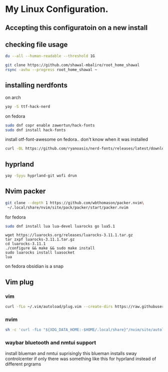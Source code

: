 # My Linux Configuration.


## Accepting this configuratoin on a new install
 ## checking file usage
 ``` sh
du --all --human-readable --threshold 1G
```
```sh
git clone https://github.com/shawal-mbalire/root_home_shawal
rsync -avhu --progress root_home_shawal ~
```

## installing nerdfonts
on arch
```sh
yay -S ttf-hack-nerd
```
on fedora
```sh
sudo dnf copr enable zawertun/hack-fonts
sudo dnf install hack-fonts
```
install otf-font-awesome on fedora.. don't know when it was installed
```sh
curl -OL https://github.com/ryanoasis/nerd-fonts/releases/latest/download/JetBrainsMono.tar.xz
```

 ## hyprland

 ```sh
yay -Syyu hyprland-git wofi drun
```

## Nvim packer
```sh
git clone --depth 1 https://github.com/wbthomason/packer.nvim\
 ~/.local/share/nvim/site/pack/packer/start/packer.nvim
```

for fedora
```sh
sudo dnf install lua lua-devel luarocks go lua5.1
```
```fish
wget https://luarocks.org/releases/luarocks-3.11.1.tar.gz
tar zxpf luarocks-3.11.1.tar.gz
cd luarocks-3.11.1
./configure && make && sudo make install
sudo luarocks install luasocket
lua
```
on fedora obsidian is a snap
## Vim plug

### vim
```bash
curl -fLo ~/.vim/autoload/plug.vim --create-dirs https://raw.githubusercontent.com/junegunn/vim-plug/master/plug.vim
```

### nvim
```bash
sh -c 'curl -fLo "${XDG_DATA_HOME:-$HOME/.local/share}"/nvim/site/autoload/plug.vim --create-dirs   https://raw.githubusercontent.com/junegunn/vim-plug/master/plug.vim'
```

### waybar bluetooth and nmtui support

install blueman and nmtui
suprisingly this blueman installs sway controlcenter
if only there was something like this for hyprland instead of different prgrams
